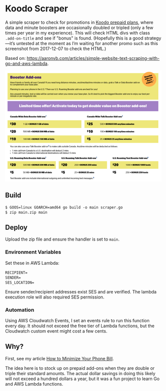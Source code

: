 # Koodo Scraper

A simple scraper to check for promotions in [Koodo prepaid plans](https://www.koodomobile.com/prepaid-plans), where data and minute boosters are occasionally doubled or tripled (only a few times per year in my experience). This will check HTML divs with class `.add-on-title` and see if "bonus" is found. (Hopefully this is a good strategy—it’s untested at the moment as I’m waiting for another promo such as this screenshot from 2017-12-07 to check the HTML.)

Based on: https://aaronvb.com/articles/simple-website-text-scraping-with-go-and-aws-lambda.

![Bonus promotion on 2017-12-07](assets/Koodo-bonus-2017-12-07.png)

## Build

```
$ GOOS=linux GOARCH=amd64 go build -o main scraper.go
$ zip main.zip main
```

## Deploy

Upload the zip file and ensure the handler is set to `main`.

### Environment Variables

Set these in AWS Lambda:

```
RECIPIENT=
SENDER=
SES_LOCATION=
```

Ensure sender/recipient addresses exist SES and are verified. The lambda execution role will also required SES permission.

### Automation

Using AWS Cloudwatch Events, I set an events rule to run this function every day. It should not exceed the free tier of Lambda functions, but the Cloudwatch custom event might cost a few cents.

## Why?

First, see my article [How to Minimize Your Phone Bill](https://russellmcwhae.ca/journal/minimize-cell-phone).

The idea here is to stock up on prepaid add-ons when they are double or triple their standard amounts. The actual dollar savings in doing this likely will not exceed a hundred dollars a year, but it was a fun project to learn Go and AWS Lambda functions.
